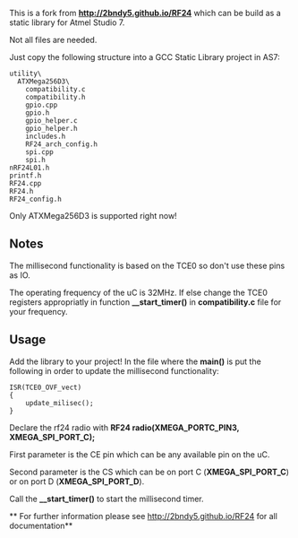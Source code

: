 This is a fork from **http://2bndy5.github.io/RF24** which can be build as a static library for Atmel Studio 7.

Not all files are needed.

Just copy the following structure into a GCC Static Library project in AS7:
```
utility\
  ATXMega256D3\
    compatibility.c
    compatibility.h
    gpio.cpp
    gpio.h
    gpio_helper.c
    gpio_helper.h
    includes.h
    RF24_arch_config.h
    spi.cpp
    spi.h
nRF24L01.h
printf.h
RF24.cpp
RF24.h
RF24_config.h
```

Only ATXMega256D3 is supported right now!

## Notes
The millisecond functionality is based on the TCE0 so don't use these pins as IO.

The operating frequency of the uC is 32MHz. If else change the TCE0 registers appropriatly in function **__start_timer()** in **compatibility.c** file for your frequency.


## Usage
Add the library to your project!
In the file where the **main()** is put the following in order to update the millisecond functionality:
```
ISR(TCE0_OVF_vect)
{
	update_milisec();
}
```

Declare the rf24 radio with **RF24 radio(XMEGA_PORTC_PIN3, XMEGA_SPI_PORT_C);**

First parameter is the CE pin which can be any available pin on the uC.

Second parameter is the CS which can be on port C (**XMEGA_SPI_PORT_C**) or on port D (**XMEGA_SPI_PORT_D**).

Call the **__start_timer()** to start the millisecond timer.



** For further information please see http://2bndy5.github.io/RF24 for all documentation**
